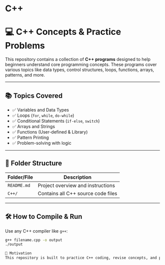 # C++

# 💻 C++ Concepts & Practice Problems

This repository contains a collection of **C++ programs** designed to help beginners understand core programming concepts. These programs cover various topics like data types, control structures, loops, functions, arrays, patterns, and more.

---

## 📚 Topics Covered

- ✅ Variables and Data Types  
- ✅ Loops (`for`, `while`, `do-while`)  
- ✅ Conditional Statements (`if-else`, `switch`)  
- ✅ Arrays and Strings  
- ✅ Functions (User-defined & Library)  
- ✅ Pattern Printing  
- ✅ Problem-solving with logic

---

## 📁 Folder Structure

| Folder/File      | Description                              |
|------------------|------------------------------------------|
| `README.md`      | Project overview and instructions        |
| `C++/`           | Contains all C++ source code files        |

---

## 🛠️ How to Compile & Run

Use any C++ compiler like `g++`:

```bash
g++ filename.cpp -o output
./output

🌟 Motivation
This repository is built to practice C++ coding, revise concepts, and prepare for college practicals, assignments, and coding tests.
